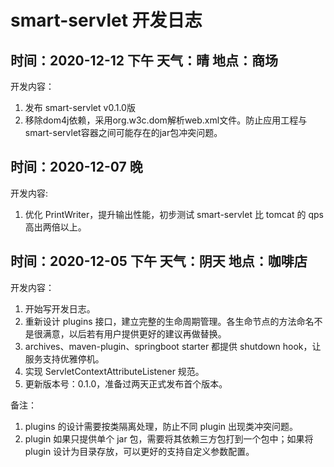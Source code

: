 # smart-servlet 开发日志

## 时间：2020-12-12 下午 天气：晴 地点：商场
开发内容：
1. 发布 smart-servlet v0.1.0版
2. 移除dom4j依赖，采用org.w3c.dom解析web.xml文件。防止应用工程与smart-servlet容器之间可能存在的jar包冲突问题。

## 时间：2020-12-07 晚 
开发内容:
1. 优化 PrintWriter，提升输出性能，初步测试 smart-servlet 比 tomcat 的 qps 高出两倍以上。

## 时间：2020-12-05 下午 天气：阴天 地点：咖啡店 
开发内容：
1. 开始写开发日志。
2. 重新设计 plugins 接口，建立完整的生命周期管理。各生命节点的方法命名不是很满意，以后若有用户提供更好的建议再做替换。
3. archives、maven-plugin、springboot starter 都提供 shutdown hook，让服务支持优雅停机。
4. 实现 ServletContextAttributeListener 规范。
5. 更新版本号：0.1.0，准备过两天正式发布首个版本。

备注：
1. plugins 的设计需要按类隔离处理，防止不同 plugin 出现类冲突问题。
2. plugin 如果只提供单个 jar 包，需要将其依赖三方包打到一个包中；如果将 plugin 设计为目录存放，可以更好的支持自定义参数配置。

